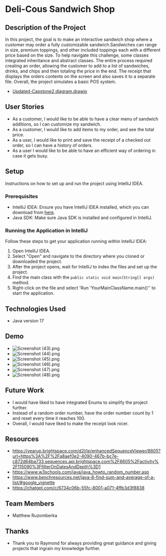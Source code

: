 # Deli-Cous Sandwich Shop

## Description of the Project
In this project, the goal is to make an interactive sandwich shop where a customer may order a fully customizable sandwich.Sandwiches can range in size,
premium toppings, and other included toppings each with a different price based on the size. To help navigate this challenge, some classes integrated
inheritance and abstract classes. The entire process required creating an order, allowing the customer to add to a list of sandwiches, drinks, and chips and then
totaling the price in the end. The receipt that displays the orders contents on the screen and also saves it to a separate file. Overall, the project simulates
a basic POS system. 


- [Updated-Capstone2 diagram.drawio](..%2F..%2F..%2F..%2F..%2F..%2F..%2FUpdated-Capstone2%20diagram.drawio)

## User Stories

- As a customer, I would like to be able to have a clear menu of sandwich additions, so I can customize my sandwich.
- As a customer, I would like to add items to my order, and see the total price.
- As a user, I would like to print and save the receipt of a checked out order, so I can have a history of orders.
- As a user I would like to be able to have an efficient way of ordering in case it gets busy.

## Setup

Instructions on how to set up and run the project using IntelliJ IDEA.

### Prerequisites

- IntelliJ IDEA: Ensure you have IntelliJ IDEA installed, which you can download from [here](https://www.jetbrains.com/idea/download/).
- Java SDK: Make sure Java SDK is installed and configured in IntelliJ.

### Running the Application in IntelliJ

Follow these steps to get your application running within IntelliJ IDEA:

1. Open IntelliJ IDEA.
2. Select "Open" and navigate to the directory where you cloned or downloaded the project.
3. After the project opens, wait for IntelliJ to index the files and set up the project.
4. Find the main class with the `public static void main(String[] args)` method.
5. Right-click on the file and select 'Run 'YourMainClassName.main()'' to start the application.

## Technologies Used

- Java version 17 

## Demo

- ![Screenshot (43).png](..%2F..%2F..%2F..%2F..%2F..%2F..%2F..%2F..%2F..%2FPictures%2FScreenshots%2FScreenshot%20%2843%29.png)
- ![Screenshot (44).png](..%2F..%2F..%2F..%2F..%2F..%2F..%2F..%2F..%2F..%2FPictures%2FScreenshots%2FScreenshot%20%2844%29.png)
- ![Screenshot (45).png](..%2F..%2F..%2F..%2F..%2F..%2F..%2F..%2F..%2F..%2FPictures%2FScreenshots%2FScreenshot%20%2845%29.png)
- ![Screenshot (46).png](..%2F..%2F..%2F..%2F..%2F..%2F..%2F..%2F..%2F..%2FPictures%2FScreenshots%2FScreenshot%20%2846%29.png)
- ![Screenshot (47).png](..%2F..%2F..%2F..%2F..%2F..%2F..%2F..%2F..%2F..%2FPictures%2FScreenshots%2FScreenshot%20%2847%29.png)
- ![Screenshot (48).png](..%2F..%2F..%2F..%2F..%2F..%2F..%2F..%2F..%2F..%2FPictures%2FScreenshots%2FScreenshot%20%2848%29.png)

## Future Work

- I would have liked to have integrated Enums to simplify the project further.
- Instead of a random order number, have the order number count by 1 and reset every time it reaches 100.
- Overall, I would have liked to make the receipt look nicer. 

## Resources
- https://yearup.brightspace.com/d2l/le/enhancedSequenceViewer/8605?url=https%3A%2F%2Fa8aef0e2-4090-467b-bc7e-c872d64ba733.sequences.api.brightspace.com%2F8605%2Factivity%2F115090%3FfilterOnDatesAndDepth%3D1
- https://www.w3schools.com/java/java_howto_random_number.asp
- https://www.benchresources.net/java-8-find-sum-and-average-of-a-list/#google_vignette
- https://chatgpt.com/c/6734c06b-55fc-8001-a071-4ffb3d3f8838

## Team Members

- Matthew Ruzomberka

## Thanks

- Thank you to Raymond for always providing great guidance and giving projects that ingrain my knowledge further. 